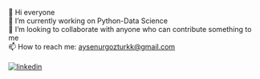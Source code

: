 👋 Hi everyone <br />
🌱 I’m currently working on Python-Data Science <br />
👯 I’m looking to collaborate with anyone who can contribute something to me  <br />
📫 How to reach me: aysenurgozturkk@gmail.com <br /><br />
[![linkedin](https://img.shields.io/badge/Linkedin-1E90FF?style=for-the-badge&logo=Linkedin&logoColor=white)](https://www.linkedin.com/in/aysenurgozturk/)

<!--
**aysenurgozturk/aysenurgozturk** is a ✨ _special_ ✨ repository because its `README.md` (this file) appears on your GitHub profile.

Here are some ideas to get you started:

- 🔭 I’m currently working on ...
- 🌱 I’m currently learning ...
- 👯 I’m looking to collaborate on ...
- 🤔 I’m looking for help with ...
- 💬 Ask me about ...
- 📫 How to reach me: ...
- 😄 Pronouns: ...
- ⚡ Fun fact: ...
-->

